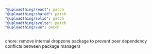 ```yaml
---
"@uploadthing/react": patch
"@uploadthing/shared": patch
"@uploadthing/solid": patch
"@uploadthing/svelte": patch
"@uploadthing/vue": patch
---
```


chore: remove internal dropzone package to prevent peer dependency conflicts between package managers
